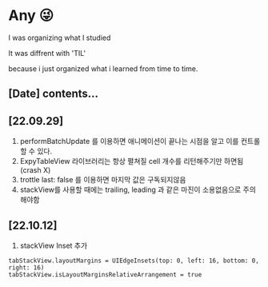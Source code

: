 # Any 😜
I was organizing what I studied

It was diffrent with 'TIL'

because i just organized what i learned from time to time.

## [Date] contents...

## [22.09.29] 

1. performBatchUpdate 를 이용하면 애니메이션이 끝나는 시점을 알고 이를 컨트롤 할 수 있다.
2. ExpyTableView 라이브러리는 항상 펼쳐질 cell 개수를 리턴해주기만 하면됨 (crash X)
3. trottle last: false 를 이용하면 마지막 값은 구독되지않음
4. stackView를 사용할 때에는 trailing, leading 과 같은 마진이 소용없음으로 주의해야함

## [22.10.12]
 
1. stackView Inset 추가 

```
tabStackView.layoutMargins = UIEdgeInsets(top: 0, left: 16, bottom: 0, right: 16)
tabStackView.isLayoutMarginsRelativeArrangement = true
```
